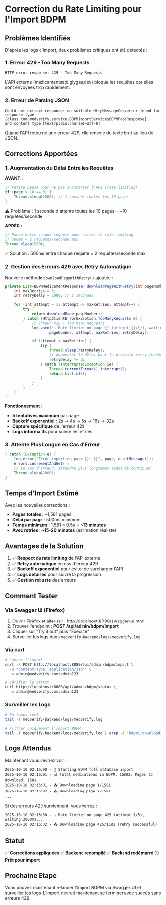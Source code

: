 # Correction du Rate Limiting pour l'Import BDPM

## Problèmes Identifiés

D'après les logs d'import, deux problèmes critiques ont été détectés :

### 1. Erreur 429 - Too Many Requests

```
HTTP error response: 429 - Too Many Requests
```

L'API externe (medicamentsapi.giygas.dev) bloque les requêtes car elles sont envoyées trop rapidement.

### 2. Erreur de Parsing JSON

```
Could not extract response: no suitable HttpMessageConverter found for response type
[class com.medverify.service.BDPMImportService$BDPMPageResponse]
and content type [text/plain;charset=utf-8]
```

Quand l'API retourne une erreur 429, elle renvoie du texte brut au lieu de JSON.

## Corrections Apportées

### 1. Augmentation du Délai Entre les Requêtes

**AVANT :**

```java
// Petite pause pour ne pas surcharger l'API (rate limiting)
if (page % 10 == 0) {
    Thread.sleep(1000); // 1 seconde toutes les 10 pages
}
```

⚠️ Problème : 1 seconde d'attente toutes les 10 pages = ~10 requêtes/seconde

**APRÈS :**

```java
// Pause entre chaque requête pour éviter le rate limiting
// 500ms = 2 requêtes/seconde max
Thread.sleep(500);
```

✅ Solution : 500ms entre chaque requête = 2 requêtes/seconde max

### 2. Gestion des Erreurs 429 avec Retry Automatique

Nouvelle méthode `downloadPageWithRetry()` ajoutée :

```java
private List<BDPMMedicamentResponse> downloadPageWithRetry(int pageNumber) {
    int maxRetries = 5;
    int retryDelay = 2000; // 2 secondes

    for (int attempt = 1; attempt <= maxRetries; attempt++) {
        try {
            return downloadPage(pageNumber);
        } catch (HttpClientErrorException.TooManyRequests e) {
            // Erreur 429 - Too Many Requests
            log.warn("⚠️ Rate limited on page {} (attempt {}/{}), waiting {}ms...",
                    pageNumber, attempt, maxRetries, retryDelay);

            if (attempt < maxRetries) {
                try {
                    Thread.sleep(retryDelay);
                    // Augmenter le délai pour le prochain retry (backoff exponentiel)
                    retryDelay *= 2;
                } catch (InterruptedException ie) {
                    Thread.currentThread().interrupt();
                    return List.of();
                }
            }
        }
    }
}
```

**Fonctionnement :**

- **5 tentatives maximum** par page
- **Backoff exponentiel** : 2s → 4s → 8s → 16s → 32s
- **Capture spécifique** de l'erreur 429
- **Logs informatifs** pour suivre les retries

### 3. Attente Plus Longue en Cas d'Erreur

```java
} catch (Exception e) {
    log.error("Error importing page {}: {}", page, e.getMessage());
    errors.incrementAndGet();
    // En cas d'erreur, attendre plus longtemps avant de continuer
    Thread.sleep(2000);
}
```

## Temps d'Import Estimé

Avec les nouvelles corrections :

- **Pages totales** : ~1,581 pages
- **Délai par page** : 500ms minimum
- **Temps minimum** : 1,581 × 0.5s = **~13 minutes**
- **Avec retries** : **~15-20 minutes** (estimation réaliste)

## Avantages de la Solution

1. ✅ **Respect du rate limiting** de l'API externe
2. ✅ **Retry automatique** en cas d'erreur 429
3. ✅ **Backoff exponentiel** pour éviter de surcharger l'API
4. ✅ **Logs détaillés** pour suivre la progression
5. ✅ **Gestion robuste** des erreurs

## Comment Tester

### Via Swagger UI (Firefox)

1. Ouvrir Firefox et aller sur : http://localhost:8080/swagger-ui.html
2. Trouver l'endpoint : **POST /api/admin/bdpm/import**
3. Cliquer sur "Try it out" puis "Execute"
4. Surveiller les logs dans `medverify-backend/logs/medverify.log`

### Via curl

```bash
# Lancer l'import
curl -X POST http://localhost:8080/api/admin/bdpm/import \
  -H "Content-Type: application/json" \
  -u admin@medverify.com:admin123

# Vérifier le statut
curl http://localhost:8080/api/admin/bdpm/status \
  -u admin@medverify.com:admin123
```

### Surveiller les Logs

```bash
# En temps réel
tail -f medverify-backend/logs/medverify.log

# Filtrer uniquement l'import BDPM
tail -f medverify-backend/logs/medverify.log | grep -i "bdpm\|downloading page"
```

## Logs Attendus

Maintenant vous devriez voir :

```
2025-10-10 02:15:00 - 🚀 Starting BDPM full database import
2025-10-10 02:15:01 - 📊 Total medications in BDPM: 15803, Pages to download: 1581
2025-10-10 02:15:01 - 📥 Downloading page 1/1581
2025-10-10 02:15:02 - 📥 Downloading page 2/1581
...
```

Si des erreurs 429 surviennent, vous verrez :

```
2025-10-10 02:15:30 - ⚠️ Rate limited on page 425 (attempt 1/5), waiting 2000ms...
2025-10-10 02:15:32 - 📥 Downloading page 425/1581 (retry successful)
```

## Statut

✅ **Corrections appliquées**
✅ **Backend recompilé**
✅ **Backend redémarré**
🕐 **Prêt pour import**

## Prochaine Étape

Vous pouvez maintenant relancer l'import BDPM via Swagger UI et surveiller les logs. L'import devrait maintenant se terminer avec succès sans erreurs 429.




